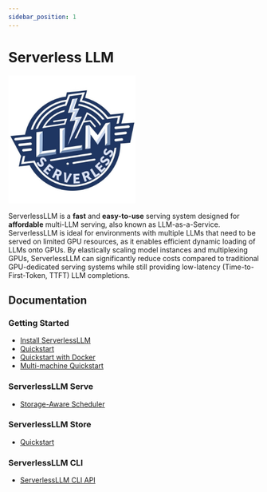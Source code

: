 ```yaml
---
sidebar_position: 1
---
```


# Serverless LLM

<!-- Scaled logo -->
<img src="../images/serverlessllm.jpg" alt="ServerlessLLM" width="256px">

ServerlessLLM is a **fast** and **easy-to-use** serving system designed for **affordable** multi-LLM serving, also known as LLM-as-a-Service. ServerlessLLM is ideal for environments with multiple LLMs that need to be served on limited GPU resources, as it enables efficient dynamic loading of LLMs onto GPUs. By elastically scaling model instances and multiplexing GPUs, ServerlessLLM can significantly reduce costs compared to traditional GPU-dedicated serving systems while still providing low-latency (Time-to-First-Token, TTFT) LLM completions.

## Documentation

### Getting Started

- [Install ServerlessLLM](./getting_started/installation.md)
- [Quickstart](./getting_started/quickstart.md)
- [Quickstart with Docker](./getting_started/docker_quickstart.md)
- [Multi-machine Quickstart](./getting_started/multi_machine_setup.md)

### ServerlessLLM Serve

- [Storage-Aware Scheduler](./serve/storage_aware_scheduling.md)

### ServerlessLLM Store

- [Quickstart](./store/quickstart.md)

### ServerlessLLM CLI

- [ServerlessLLM CLI API](./cli/cli_api.md)
